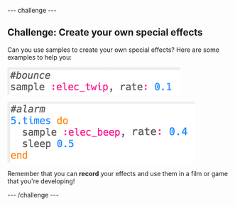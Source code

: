 \--- challenge \---

## Challenge: Create your own special effects

Can you use samples to create your own special effects? Here are some examples to help you:

![צילום מסך](images/effects-bounce.png)

![צילום מסך](images/effects-alarm.png)

Remember that you can **record** your effects and use them in a film or game that you're developing!

\--- /challenge \---